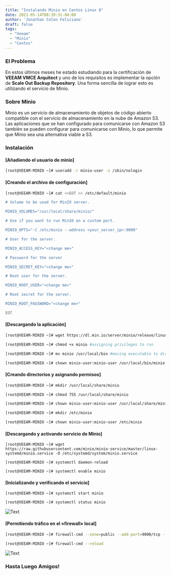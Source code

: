 ```yaml
---
title: "Instalando Minio en Centos Linux 8"
date: 2021-05-14T08:39:31-04:00
author: 'Jonathan Colon Feliciano'
draft: false
tags:
  - "Veeam"
  - "Minio"
  - "Centos"
---
```


### El Problema

En estos últimos meses he estado estudiando para la certificación de **VEEAM VMCE Arquitect** y uno de los requisitos es implementar la opción de **Scale Out Backup Repository**. Una forma sencilla de lograr esto es utilizando el servicio de Minio.

### Sobre Minio

Minio es un servicio de almacenamiento de objetos de código abierto compatible con el servicio de almacenamiento en la nube de Amazon S3. Las aplicaciones que se han configurado para comunicarse con Amazon S3 también se pueden configurar para comunicarse con Minio, lo que permite que Minio sea una alternativa viable a S3.

### Instalación

#### [Añadiendo el usuario de minio]

```bash
[root@VEEAM-MINIO ~]# useradd -r minio-user -s /sbin/nologin
```

#### [Creando el archivo de configuración]

```bash
[root@VEEAM-MINIO ~]# cat <<EOT >> /etc/default/minio

# Volume to be used for MinIO server.

MINIO_VOLUMES="/usr/local/share/minio/"

# Use if you want to run MinIO on a custom port.

MINIO_OPTS="-C /etc/minio --address <your_server_ip>:9000"

# User for the server.

MINIO_ACCESS_KEY="<change me>"

# Password for the server

MINIO_SECRET_KEY="<change me>"

# Root user for the server. 

MINIO_ROOT_USER="<change me>"

# Root secret for the server. 

MINIO_ROOT_PASSWORD="<change me>"

EOT
```

#### [Descargando la aplicación]

```bash
[root@VEEAM-MINIO ~]# wget https://dl.min.io/server/minio/release/linux-amd64/minio

[root@VEEAM-MINIO ~]# chmod +x minio #assigning privileges to run

[root@VEEAM-MINIO ~]# mv minio /usr/local/bin #moving executable to directory

[root@VEEAM-MINIO ~]# chown minio-user:minio-user /usr/local/bin/minio #changing user permissions
```

#### [Creando directorios y asignando permisos]

```bash
[root@VEEAM-MINIO ~]# mkdir /usr/local/share/minio

[root@VEEAM-MINIO ~]# chmod 755 /usr/local/share/minio

[root@VEEAM-MINIO ~]# chown minio-user:minio-user /usr/local/share/minio

[root@VEEAM-MINIO ~]# mkdir /etc/minio

[root@VEEAM-MINIO ~]# chown minio-user:minio-user /etc/minio
```

#### [Descargando y activando servicio de Minio]

```text
[root@VEEAM-MINIO ~]# wget https://raw.githubusercontent.com/minio/minio-service/master/linux-systemd/minio.service -O /etc/systemd/system/minio.service

[root@VEEAM-MINIO ~]# systemctl daemon-reload

[root@VEEAM-MINIO ~]# systemctl enable minio
```

#### [Inicializando y verificando el servicio]

```text
[root@VEEAM-MINIO ~]# systemctl start minio

[root@VEEAM-MINIO ~]# systemctl status minio
```

![Text](/img/2021-02-23_13-16-1024x491.webp#center)

#### [Permitiendo tráfico en el «firewall» local]

```bash
[root@VEEAM-MINIO ~]# firewall-cmd --zone=public --add-port=9000/tcp --permanent

[root@VEEAM-MINIO ~]# firewall-cmd --reload
```

![Text](/img/minio-nmap-login.webp#center)

### Hasta Luego Amigos!
